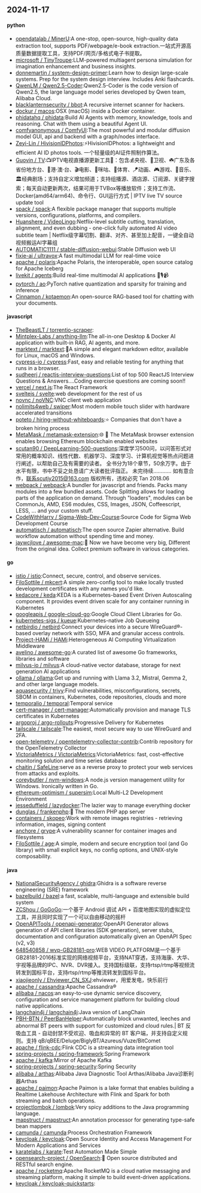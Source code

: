 ## 2024-11-17

#### python
* [opendatalab / MinerU](https://github.com/opendatalab/MinerU):A one-stop, open-source, high-quality data extraction tool, supports PDF/webpage/e-book extraction.一站式开源高质量数据提取工具，支持PDF/网页/多格式电子书提取。
* [microsoft / TinyTroupe](https://github.com/microsoft/TinyTroupe):LLM-powered multiagent persona simulation for imagination enhancement and business insights.
* [donnemartin / system-design-primer](https://github.com/donnemartin/system-design-primer):Learn how to design large-scale systems. Prep for the system design interview. Includes Anki flashcards.
* [QwenLM / Qwen2.5-Coder](https://github.com/QwenLM/Qwen2.5-Coder):Qwen2.5-Coder is the code version of Qwen2.5, the large language model series developed by Qwen team, Alibaba Cloud.
* [blacklanternsecurity / bbot](https://github.com/blacklanternsecurity/bbot):A recursive internet scanner for hackers.
* [dockur / macos](https://github.com/dockur/macos):OSX (macOS) inside a Docker container.
* [phidatahq / phidata](https://github.com/phidatahq/phidata):Build AI Agents with memory, knowledge, tools and reasoning. Chat with them using a beautiful Agent UI.
* [comfyanonymous / ComfyUI](https://github.com/comfyanonymous/ComfyUI):The most powerful and modular diffusion model GUI, api and backend with a graph/nodes interface.
* [Zeyi-Lin / HivisionIDPhotos](https://github.com/Zeyi-Lin/HivisionIDPhotos):⚡️HivisionIDPhotos: a lightweight and efficient AI ID photos tools. 一个轻量级的AI证件照制作算法。
* [Guovin / TV](https://github.com/Guovin/TV):📺IPTV电视直播源更新工具🚀：包含💰央视、📡卫视、☘️广东及各省份地方台、🌊港·澳·台、🎬电影、🎥咪咕、🏀体育、🪁动画、🎮游戏、🎵音乐、🏛经典剧场；支持自定义增加频道；支持组播源、酒店源、订阅源、关键字搜索；每天自动更新两次，结果可用于TVBox等播放软件；支持工作流、Docker(amd64/arm64)、命令行、GUI运行方式 | IPTV live TV source update tool
* [spack / spack](https://github.com/spack/spack):A flexible package manager that supports multiple versions, configurations, platforms, and compilers.
* [Huanshere / VideoLingo](https://github.com/Huanshere/VideoLingo):Netflix-level subtitle cutting, translation, alignment, and even dubbing - one-click fully automated AI video subtitle team | Netflix级字幕切割、翻译、对齐、甚至加上配音，一键全自动视频搬运AI字幕组
* [AUTOMATIC1111 / stable-diffusion-webui](https://github.com/AUTOMATIC1111/stable-diffusion-webui):Stable Diffusion web UI
* [fixie-ai / ultravox](https://github.com/fixie-ai/ultravox):A fast multimodal LLM for real-time voice
* [apache / polaris](https://github.com/apache/polaris):Apache Polaris, the interoperable, open source catalog for Apache Iceberg
* [livekit / agents](https://github.com/livekit/agents):Build real-time multimodal AI applications 🤖🎙️📹
* [pytorch / ao](https://github.com/pytorch/ao):PyTorch native quantization and sparsity for training and inference
* [Cinnamon / kotaemon](https://github.com/Cinnamon/kotaemon):An open-source RAG-based tool for chatting with your documents.

#### javascript
* [TheBeastLT / torrentio-scraper](https://github.com/TheBeastLT/torrentio-scraper):
* [Mintplex-Labs / anything-llm](https://github.com/Mintplex-Labs/anything-llm):The all-in-one Desktop & Docker AI application with built-in RAG, AI agents, and more.
* [marktext / marktext](https://github.com/marktext/marktext):📝A simple and elegant markdown editor, available for Linux, macOS and Windows.
* [cypress-io / cypress](https://github.com/cypress-io/cypress):Fast, easy and reliable testing for anything that runs in a browser.
* [sudheerj / reactjs-interview-questions](https://github.com/sudheerj/reactjs-interview-questions):List of top 500 ReactJS Interview Questions & Answers....Coding exercise questions are coming soon!!
* [vercel / next.js](https://github.com/vercel/next.js):The React Framework
* [sveltejs / svelte](https://github.com/sveltejs/svelte):web development for the rest of us
* [novnc / noVNC](https://github.com/novnc/noVNC):VNC client web application
* [nolimits4web / swiper](https://github.com/nolimits4web/swiper):Most modern mobile touch slider with hardware accelerated transitions
* [poteto / hiring-without-whiteboards](https://github.com/poteto/hiring-without-whiteboards):⭐️ Companies that don't have a broken hiring process
* [MetaMask / metamask-extension](https://github.com/MetaMask/metamask-extension):🌐 🔌 The MetaMask browser extension enables browsing Ethereum blockchain enabled websites
* [scutan90 / DeepLearning-500-questions](https://github.com/scutan90/DeepLearning-500-questions):深度学习500问，以问答形式对常用的概率知识、线性代数、机器学习、深度学习、计算机视觉等热点问题进行阐述，以帮助自己及有需要的读者。 全书分为18个章节，50余万字。由于水平有限，书中不妥之处恳请广大读者批评指正。 未完待续............ 如有意合作，联系scutjy2015@163.com 版权所有，违权必究 Tan 2018.06
* [webpack / webpack](https://github.com/webpack/webpack):A bundler for javascript and friends. Packs many modules into a few bundled assets. Code Splitting allows for loading parts of the application on demand. Through "loaders", modules can be CommonJs, AMD, ES6 modules, CSS, Images, JSON, Coffeescript, LESS, ... and your custom stuff.
* [CodeWithHarry / Sigma-Web-Dev-Course](https://github.com/CodeWithHarry/Sigma-Web-Dev-Course):Source Code for Sigma Web Development Course
* [automatisch / automatisch](https://github.com/automatisch/automatisch):The open source Zapier alternative. Build workflow automation without spending time and money.
* [jaywcjlove / awesome-mac](https://github.com/jaywcjlove/awesome-mac): Now we have become very big, Different from the original idea. Collect premium software in various categories.

#### go
* [istio / istio](https://github.com/istio/istio):Connect, secure, control, and observe services.
* [FiloSottile / mkcert](https://github.com/FiloSottile/mkcert):A simple zero-config tool to make locally trusted development certificates with any names you'd like.
* [kedacore / keda](https://github.com/kedacore/keda):KEDA is a Kubernetes-based Event Driven Autoscaling component. It provides event driven scale for any container running in Kubernetes
* [googleapis / google-cloud-go](https://github.com/googleapis/google-cloud-go):Google Cloud Client Libraries for Go.
* [kubernetes-sigs / kueue](https://github.com/kubernetes-sigs/kueue):Kubernetes-native Job Queueing
* [netbirdio / netbird](https://github.com/netbirdio/netbird):Connect your devices into a secure WireGuard®-based overlay network with SSO, MFA and granular access controls.
* [Project-HAMi / HAMi](https://github.com/Project-HAMi/HAMi):Heterogeneous AI Computing Virtualization Middleware
* [avelino / awesome-go](https://github.com/avelino/awesome-go):A curated list of awesome Go frameworks, libraries and software
* [milvus-io / milvus](https://github.com/milvus-io/milvus):A cloud-native vector database, storage for next generation AI applications
* [ollama / ollama](https://github.com/ollama/ollama):Get up and running with Llama 3.2, Mistral, Gemma 2, and other large language models.
* [aquasecurity / trivy](https://github.com/aquasecurity/trivy):Find vulnerabilities, misconfigurations, secrets, SBOM in containers, Kubernetes, code repositories, clouds and more
* [temporalio / temporal](https://github.com/temporalio/temporal):Temporal service
* [cert-manager / cert-manager](https://github.com/cert-manager/cert-manager):Automatically provision and manage TLS certificates in Kubernetes
* [argoproj / argo-rollouts](https://github.com/argoproj/argo-rollouts):Progressive Delivery for Kubernetes
* [tailscale / tailscale](https://github.com/tailscale/tailscale):The easiest, most secure way to use WireGuard and 2FA.
* [open-telemetry / opentelemetry-collector-contrib](https://github.com/open-telemetry/opentelemetry-collector-contrib):Contrib repository for the OpenTelemetry Collector
* [VictoriaMetrics / VictoriaMetrics](https://github.com/VictoriaMetrics/VictoriaMetrics):VictoriaMetrics: fast, cost-effective monitoring solution and time series database
* [chaitin / SafeLine](https://github.com/chaitin/SafeLine):serve as a reverse proxy to protect your web services from attacks and exploits.
* [coreybutler / nvm-windows](https://github.com/coreybutler/nvm-windows):A node.js version management utility for Windows. Ironically written in Go.
* [ethereum-optimism / supersim](https://github.com/ethereum-optimism/supersim):Local Multi-L2 Development Environment
* [jesseduffield / lazydocker](https://github.com/jesseduffield/lazydocker):The lazier way to manage everything docker
* [dunglas / frankenphp](https://github.com/dunglas/frankenphp):🧟 The modern PHP app server
* [containers / skopeo](https://github.com/containers/skopeo):Work with remote images registries - retrieving information, images, signing content
* [anchore / grype](https://github.com/anchore/grype):A vulnerability scanner for container images and filesystems
* [FiloSottile / age](https://github.com/FiloSottile/age):A simple, modern and secure encryption tool (and Go library) with small explicit keys, no config options, and UNIX-style composability.

#### java
* [NationalSecurityAgency / ghidra](https://github.com/NationalSecurityAgency/ghidra):Ghidra is a software reverse engineering (SRE) framework
* [bazelbuild / bazel](https://github.com/bazelbuild/bazel):a fast, scalable, multi-language and extensible build system
* [ZCShou / GoGoGo](https://github.com/ZCShou/GoGoGo):一个基于 Android 调试 API + 百度地图实现的虚拟定位工具，并且同时实现了一个可以自由移动的摇杆
* [OpenAPITools / openapi-generator](https://github.com/OpenAPITools/openapi-generator):OpenAPI Generator allows generation of API client libraries (SDK generation), server stubs, documentation and configuration automatically given an OpenAPI Spec (v2, v3)
* [648540858 / wvp-GB28181-pro](https://github.com/648540858/wvp-GB28181-pro):WEB VIDEO PLATFORM是一个基于GB28181-2016标准实现的网络视频平台，支持NAT穿透，支持海康、大华、宇视等品牌的IPC、NVR、DVR接入。支持国标级联，支持rtsp/rtmp等视频流转发到国标平台，支持rtsp/rtmp等推流转发到国标平台。
* [xiaojieonly / Ehviewer_CN_SXJ](https://github.com/xiaojieonly/Ehviewer_CN_SXJ):ehviewer，用爱发电，快乐前行
* [apache / cassandra](https://github.com/apache/cassandra):Apache Cassandra®
* [alibaba / nacos](https://github.com/alibaba/nacos):an easy-to-use dynamic service discovery, configuration and service management platform for building cloud native applications.
* [langchain4j / langchain4j](https://github.com/langchain4j/langchain4j):Java version of LangChain
* [PBH-BTN / PeerBanHelper](https://github.com/PBH-BTN/PeerBanHelper):Automatically block unwanted, leeches and abnormal BT peers with support for customized and cloud rules.| BT 反吸血工具 - 自动封禁不受欢迎、吸血和异常的 BT 客户端，并支持自定义规则。支持 qB/qBEE/Deluge/BiglyBT/Azureus/Vuze/BitComet
* [apache / flink-cdc](https://github.com/apache/flink-cdc):Flink CDC is a streaming data integration tool
* [spring-projects / spring-framework](https://github.com/spring-projects/spring-framework):Spring Framework
* [apache / kafka](https://github.com/apache/kafka):Mirror of Apache Kafka
* [spring-projects / spring-security](https://github.com/spring-projects/spring-security):Spring Security
* [alibaba / arthas](https://github.com/alibaba/arthas):Alibaba Java Diagnostic Tool Arthas/Alibaba Java诊断利器Arthas
* [apache / paimon](https://github.com/apache/paimon):Apache Paimon is a lake format that enables building a Realtime Lakehouse Architecture with Flink and Spark for both streaming and batch operations.
* [projectlombok / lombok](https://github.com/projectlombok/lombok):Very spicy additions to the Java programming language.
* [mapstruct / mapstruct](https://github.com/mapstruct/mapstruct):An annotation processor for generating type-safe bean mappers
* [camunda / camunda](https://github.com/camunda/camunda):Process Orchestration Framework
* [keycloak / keycloak](https://github.com/keycloak/keycloak):Open Source Identity and Access Management For Modern Applications and Services
* [karatelabs / karate](https://github.com/karatelabs/karate):Test Automation Made Simple
* [opensearch-project / OpenSearch](https://github.com/opensearch-project/OpenSearch):🔎 Open source distributed and RESTful search engine.
* [apache / rocketmq](https://github.com/apache/rocketmq):Apache RocketMQ is a cloud native messaging and streaming platform, making it simple to build event-driven applications.
* [keycloak / keycloak-quickstarts](https://github.com/keycloak/keycloak-quickstarts):
